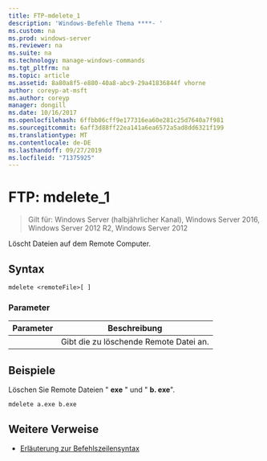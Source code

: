 ```yaml
---
title: FTP-mdelete_1
description: 'Windows-Befehle Thema ****- '
ms.custom: na
ms.prod: windows-server
ms.reviewer: na
ms.suite: na
ms.technology: manage-windows-commands
ms.tgt_pltfrm: na
ms.topic: article
ms.assetid: 8a80a8f5-e880-40a8-abc9-29a41836844f vhorne
author: coreyp-at-msft
ms.author: coreyp
manager: dongill
ms.date: 10/16/2017
ms.openlocfilehash: 6ffbb06cff9e177316ea60e281c25d7640a7f981
ms.sourcegitcommit: 6aff3d88ff22ea141a6ea6572a5ad8dd6321f199
ms.translationtype: MT
ms.contentlocale: de-DE
ms.lasthandoff: 09/27/2019
ms.locfileid: "71375925"
---
```

# <a name="ftp-mdelete_1"></a>FTP: mdelete_1

>Gilt für: Windows Server (halbjährlicher Kanal), Windows Server 2016, Windows Server 2012 R2, Windows Server 2012

Löscht Dateien auf dem Remote Computer.   
## <a name="syntax"></a>Syntax  
```  
mdelete <remoteFile>[ ]  
```  
### <a name="parameters"></a>Parameter  

|  Parameter   |             Beschreibung              |
|--------------|--------------------------------------|
| <remoteFile> | Gibt die zu löschende Remote Datei an. |

## <a name="BKMK_Examples"></a>Beispiele  
Löschen Sie Remote Dateien " **exe** " und " **b. exe**".  
```  
mdelete a.exe b.exe  
```  
## <a name="additional-references"></a>Weitere Verweise  
-   [Erläuterung zur Befehlszeilensyntax](command-line-syntax-key.md)  
